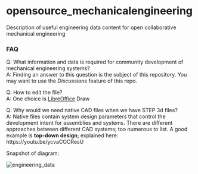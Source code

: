 # opensource_mechanicalengineering
Description of useful engineering data content for open collaborative mechanical engineering
<h3>FAQ</h3>
<p>Q: What information and data is required for community development of mechanical engineering systems?<br>
A: Finding an answer to this question is the subject of this repository. You may want to use the <i>Discussions</i> feature of this repo.</p>
<p>Q: How to edit the file?<br>
A: One choice is <a href="https://github.com/LibreOffice/core">LibreOffice</a> Draw</p>
<p>Q: Why would we need native CAD files when we have STEP 3d files?<br>
A: Native files contain system design parameters that control the development intent for assemblies and systems.
   There are different approaches between different CAD systems; too numerous to list. A good example is <b>top-down design</b>; explained here:        https://youtu.be/ycvaCOCResU</p>

Snapshot of diagram:

![engineering_data](https://user-images.githubusercontent.com/50849255/111123622-dec13480-856f-11eb-894f-7b7c70c6fc38.png)
